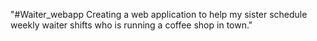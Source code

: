 "#Waiter_webapp 
Creating a web application to help my sister schedule weekly waiter shifts who is running a coffee shop in town."